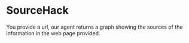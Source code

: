 # SourceHack
You provide a url, our agent returns a graph showing the sources of the information in the web page provided.
